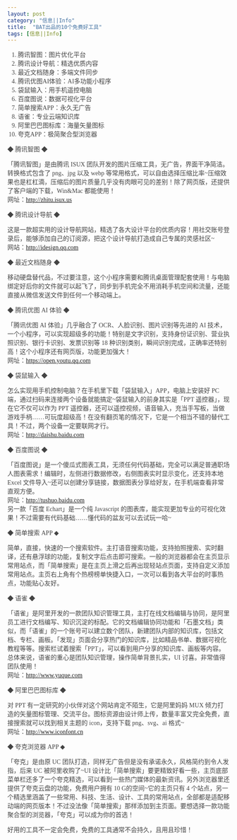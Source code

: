 ```yaml
---
layout: post
category: "信息||Info"
title:  "BAT出品的10个免费好工具"
tags: [信息||Info]
---
```

<p>
	<ol style="color:#444444;font-family:&quot;font-size:14px;background-color:#FFFFFF;">
		<li>
			腾讯智图：图片优化平台
		</li>
		<li>
			腾讯设计导航：精选优质内容
		</li>
		<li>
			最近文档随身：多端文件同步
		</li>
		<li>
			腾讯优图AI体验：AI多功能小程序
		</li>
		<li>
			袋鼠输入：用手机遥控电脑
		</li>
		<li>
			百度图说：数据可视化平台
		</li>
		<li>
			简单搜索APP：永久无广告
		</li>
		<li>
			语雀：专业云端知识库
		</li>
		<li>
			阿里巴巴图标库：海量矢量图标
		</li>
		<li>
			夸克APP：极简聚合型浏览器
		</li>
	</ol>
	<p style="color:#444444;font-family:&quot;font-size:14px;background-color:#FFFFFF;">
		◆ 腾讯智图 ◆
	</p>
	<p style="color:#444444;font-family:&quot;font-size:14px;background-color:#FFFFFF;">
		「腾讯智图」是由腾讯 ISUX 团队开发的图片压缩工具，无广告，界面干净简洁。转换格式包含了 png、jpg 以及 webp 等常用格式，可以自由选择压缩比率~压缩效果也是杠杠滴，压缩后的图片质量几乎没有肉眼可见的差别！除了网页版，还提供了客户端的下载，Win&amp;Mac 都能使用！<br />
网址：<a href="http://zhitu.isux.us/">http://zhitu.isux.us</a>
	</p>
	<p style="color:#444444;font-family:&quot;font-size:14px;background-color:#FFFFFF;">
		◆ 腾讯设计导航 ◆
	</p>
	<p style="color:#444444;font-family:&quot;font-size:14px;background-color:#FFFFFF;">
		这是一款超实用的设计导航网站，精选了各大设计平台的优质内容！用社交账号登录后，能够添加自己的订阅源，把这个设计导航打造成自己专属的灵感社区~<br />
网站：<a href="http://idesign.qq.com/">http://idesign.qq.com</a>
	</p>
	<p style="color:#444444;font-family:&quot;font-size:14px;background-color:#FFFFFF;">
		◆ 最近文档随身 ◆
	</p>
	<p style="color:#444444;font-family:&quot;font-size:14px;background-color:#FFFFFF;">
		移动硬盘替代品，不过要注意，这个小程序需要和腾讯桌面管理配套使用！与电脑绑定好后你的文件就可以起飞了，同步到手机完全不用消耗手机空间和流量，还能直接从微信发送文件到任何一个移动端上。
	</p>
	<p style="color:#444444;font-family:&quot;font-size:14px;background-color:#FFFFFF;">
		◆ 腾讯优图 AI 体验 ◆
	</p>
	<p style="color:#444444;font-family:&quot;font-size:14px;background-color:#FFFFFF;">
		「腾讯优图 AI 体验」几乎融合了 OCR、人脸识别、图片识别等先进的 AI 技术，一个小程序，可以实现超级多的功能！特别是文字识别，支持身份证识别、营业执照识别、银行卡识别、发票识别等 18 种识别类别，瞬间识别完成，正确率还特别高！这个小程序还有网页版，功能更加强大！<br />
网址：<a href="https://open.youtu.qq.com/">https://open.youtu.qq.com</a>
	</p>
	<p style="color:#444444;font-family:&quot;font-size:14px;background-color:#FFFFFF;">
		◆ 袋鼠输入 ◆
	</p>
	<p style="color:#444444;font-family:&quot;font-size:14px;background-color:#FFFFFF;">
		怎么实现用手机控制电脑？在手机里下载「袋鼠输入」APP，电脑上安装好 PC 端，通过扫码来连接两个设备就能搞定~袋鼠输入的前身其实是「PPT 遥控器」，现在它不仅可以作为 PPT 遥控器，还可以遥控视频，语音输入，充当手写板，当做游戏手柄……可玩度超级高！在没有翻页笔的情况下，它是一个相当不错的替代工具！不过，两个设备一定要联网才行。<br />
网址：<a href="http://daishu.baidu.com/">http://daishu.baidu.com</a>
	</p>
	<p style="color:#444444;font-family:&quot;font-size:14px;background-color:#FFFFFF;">
		◆ 百度图说 ◆
	</p>
	<p style="color:#444444;font-family:&quot;font-size:14px;background-color:#FFFFFF;">
		「百度图说」是一个傻瓜式图表工具，无须任何代码基础，完全可以满足普通职场人图表需求！编辑时，左侧进行数据修改，右侧图表实时显示变化，还支持本地 Excel 文件导入~还可以创建分享链接，数据图表分享给好友，在手机端查看非常直观方便。<br />
网址：<a href="http://tushuo.baidu.com/">http://tushuo.baidu.com</a><br />
另一款「百度 Echart」是一个纯 Javascript 的图表库，能实现更加专业的可视化效果！不过需要有代码基础……懂代码的盆友可以去试玩一哈~
	</p>
	<p style="color:#444444;font-family:&quot;font-size:14px;background-color:#FFFFFF;">
		◆ 简单搜索 APP ◆
	</p>
	<p style="color:#444444;font-family:&quot;font-size:14px;background-color:#FFFFFF;">
		简单，直接，快速的一个搜索软件。主打语音搜索功能，支持拍照搜索、实时翻译，还有悬浮球的功能，复制文字后点击即可搜索。一般的浏览器都会在主页显示常用站点，而「简单搜索」是在主页上滑之后再出现轻站点页面，支持自定义添加常用站点。主页右上角有个热榜榜单快捷入口，一次可以看到各大平台的时事热点，功能贴心友好。
	</p>
	<p style="color:#444444;font-family:&quot;font-size:14px;background-color:#FFFFFF;">
		◆ 语雀 ◆
	</p>
	<p style="color:#444444;font-family:&quot;font-size:14px;background-color:#FFFFFF;">
		「语雀」是阿里开发的一款团队知识管理工具，主打在线文档编辑与协同，是阿里员工进行文档编写、知识沉淀的标配。它的文档编辑协同功能和「石墨文档」类似，而「语雀」的一个账号可以建立数个团队，新建团队内部的知识库，包括文档、专栏、画板。「发现」页面会分享热门的知识库，比如精品书单、数据可视化教程等等。搜索栏试着搜索「PPT」，可以看到用户分享的知识库、画板等内容。总体来说，语雀的重心是团队知识管理，操作简单背景扎实，UI 讨喜。非常值得团队使用！<br />
网址：<a href="http://www.yuque.com/">http://www.yuque.com</a>
	</p>
	<p style="color:#444444;font-family:&quot;font-size:14px;background-color:#FFFFFF;">
		◆ 阿里巴巴图标库 ◆
	</p>
	<p style="color:#444444;font-family:&quot;font-size:14px;background-color:#FFFFFF;">
		对 PPT 有一定研究的小伙伴对这个网站肯定不陌生，它是阿里妈妈 MUX 倾力打造的矢量图标管理、交流平台。图标资源由设计师上传，数量丰富又完全免费，直接搜索就可以找到相关主题的 icon，支持下载 png、svg、ai 格式~<br />
网址：<a href="http://www.iconfont.cn/">http://www.iconfont.cn</a>
	</p>
	<p style="color:#444444;font-family:&quot;font-size:14px;background-color:#FFFFFF;">
		◆ 夸克浏览器 APP ◆
	</p>
	<p style="color:#444444;font-family:&quot;font-size:14px;background-color:#FFFFFF;">
		「夸克」是由原 UC 团队打造，同样无广告但是没有承诺永久，风格简约到令人发指，后来 UC 被阿里收购了~UI 设计比「简单搜索」要更精致好看一些，主页底部菜单栏还多了一个夸克精选，可以看到一些热门媒体的最新资讯。另外浏览器里还提供了夸克云盘的功能，免费用户拥有 10 G的空间~它的主页只有 4 个站点，另一个精选里涵盖了一些常用、科技、生活、设计、工具的常用站点，全部都是适配移动端的网页版本！不过没法像「简单搜索」那样添加到主页面。要想选择一款功能聚合型的浏览器，「夸克」可以成为你的首选！
	</p>
	<p style="color:#444444;font-family:&quot;font-size:14px;background-color:#FFFFFF;">
	 好用的工具不一定会免费，免费的工具通常不会持久，且用且珍惜！
	</p>
</p>

